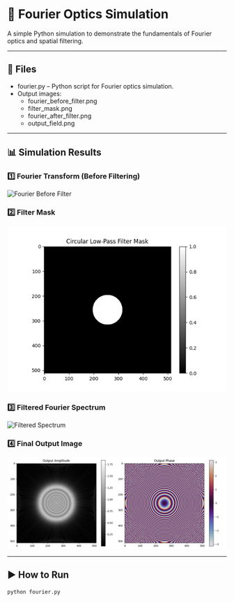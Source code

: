 # 🔬 Fourier Optics Simulation

A simple Python simulation to demonstrate the fundamentals of Fourier optics and spatial filtering.

---

## 📁 Files

- fourier.py – Python script for Fourier optics simulation.
- Output images:
  - fourier_before_filter.png
  - filter_mask.png
  - fourier_after_filter.png
  - output_field.png

---
## 📊 Simulation Results

### 1️⃣ Fourier Transform (Before Filtering)  
![Fourier Before Filter](fourier_before_filter.png)

### 2️⃣ Filter Mask  
![Filter Mask](filter_mask.png)

### 3️⃣ Filtered Fourier Spectrum  
![Filtered Spectrum](fourier_after_filter.png)

### 4️⃣ Final Output Image  
![Output Field](output_field.png)

---

## ▶️ How to Run

```bash
python fourier.py
